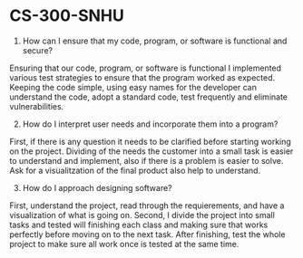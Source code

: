 # CS-300-SNHU

1) How can I ensure that my code, program, or software is functional and secure?

  Ensuring that our code, program, or software is functional I implemented various test strategies to ensure that the program worked as expected. Keeping the code simple, using easy names for the developer can understand the code, adopt a standard code, test frequently and eliminate vulnerabilities.
  
2) How do I interpret user needs and incorporate them into a program?

  First, if there is any question it needs to be clarified before starting working on the project. Dividing of the needs the customer into a small task is easier to understand and implement, also if there is a problem is easier to solve. Ask for a visualitzation of the final product also help to understand.
  
3) How do I approach designing software?

  First, understand the project, read through the requierements, and have a visualization of what is going on. Second, I divide the project into small tasks and tested will finishing each class and making sure that works perfectly before moving on to the next task. After finishing, test the whole project to make sure all work once is tested at the same time.
